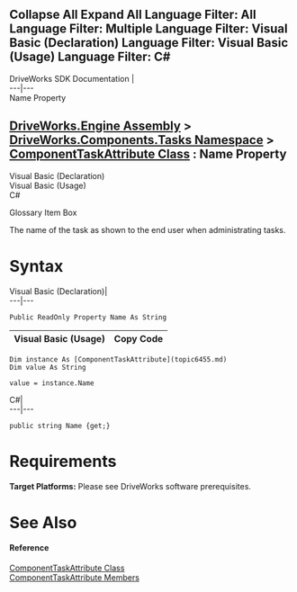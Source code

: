 Collapse All Expand All Language Filter: All  Language Filter: Multiple  Language Filter: Visual Basic (Declaration) Language Filter: Visual Basic (Usage) Language Filter: C#  
---  
DriveWorks SDK Documentation  |   
---|---  
Name Property   
  
[DriveWorks.Engine Assembly](topic2156.md) > [DriveWorks.Components.Tasks Namespace](topic6391.md) > [ComponentTaskAttribute Class](topic6455.md) : Name Property  
---  
  
Visual Basic (Declaration)    
Visual Basic (Usage)    
C# 

Glossary Item Box

The name of the task as shown to the end user when administrating tasks. 

# Syntax

Visual Basic (Declaration)|   
---|---  
      
    
    Public ReadOnly Property Name As String  
  
Visual Basic (Usage)| Copy Code  
---|---  
      
    
    Dim instance As [ComponentTaskAttribute](topic6455.md)
    Dim value As String
     
    value = instance.Name  
  
C#|   
---|---  
      
    
    public string Name {get;}  
  
# Requirements

**Target Platforms:** Please see DriveWorks software prerequisites.

# See Also

#### Reference

[ComponentTaskAttribute Class](topic6455.md)   
[ComponentTaskAttribute Members](topic6456.md)


